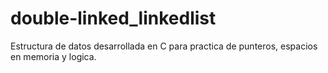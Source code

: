 # double-linked_linkedlist

Estructura de datos desarrollada en C para practica de punteros, espacios en memoria y logica.
